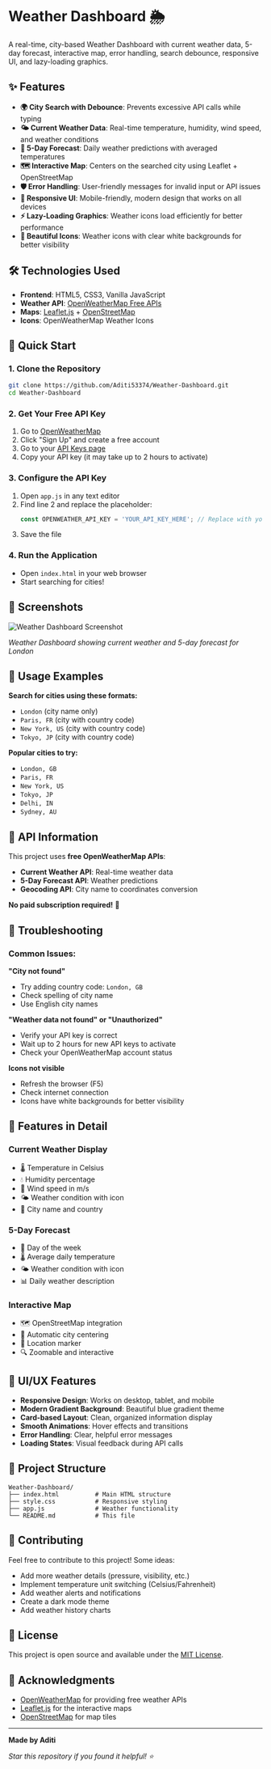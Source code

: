 # Weather Dashboard 🌦️

A real-time, city-based Weather Dashboard with current weather data, 5-day forecast, interactive map, error handling, search debounce, responsive UI, and lazy-loading graphics.

## ✨ Features
- **🌍 City Search with Debounce**: Prevents excessive API calls while typing
- **🌤️ Current Weather Data**: Real-time temperature, humidity, wind speed, and weather conditions
- **📅 5-Day Forecast**: Daily weather predictions with averaged temperatures
- **🗺️ Interactive Map**: Centers on the searched city using Leaflet + OpenStreetMap
- **🛡️ Error Handling**: User-friendly messages for invalid input or API issues
- **📱 Responsive UI**: Mobile-friendly, modern design that works on all devices
- **⚡ Lazy-Loading Graphics**: Weather icons load efficiently for better performance
- **🎨 Beautiful Icons**: Weather icons with clear white backgrounds for better visibility

## 🛠️ Technologies Used
- **Frontend**: HTML5, CSS3, Vanilla JavaScript
- **Weather API**: [OpenWeatherMap Free APIs](https://openweathermap.org/api)
- **Maps**: [Leaflet.js](https://leafletjs.com/) + [OpenStreetMap](https://www.openstreetmap.org/)
- **Icons**: OpenWeatherMap Weather Icons

## 🚀 Quick Start

### 1. **Clone the Repository**
```bash
git clone https://github.com/Aditi53374/Weather-Dashboard.git
cd Weather-Dashboard
```

### 2. **Get Your Free API Key**
1. Go to [OpenWeatherMap](https://openweathermap.org/api)
2. Click "Sign Up" and create a free account
3. Go to your [API Keys page](https://home.openweathermap.org/api_keys)
4. Copy your API key (it may take up to 2 hours to activate)

### 3. **Configure the API Key**
1. Open `app.js` in any text editor
2. Find line 2 and replace the placeholder:
   ```javascript
   const OPENWEATHER_API_KEY = 'YOUR_API_KEY_HERE'; // Replace with your actual API key
   ```
3. Save the file

### 4. **Run the Application**
- Open `index.html` in your web browser
- Start searching for cities!

## 📸 Screenshots

![Weather Dashboard Screenshot](Screenshot.png)

*Weather Dashboard showing current weather and 5-day forecast for London*

## 📖 Usage Examples

**Search for cities using these formats:**
- `London` (city name only)
- `Paris, FR` (city with country code)
- `New York, US` (city with country code)
- `Tokyo, JP` (city with country code)

**Popular cities to try:**
- `London, GB`
- `Paris, FR`
- `New York, US`
- `Tokyo, JP`
- `Delhi, IN`
- `Sydney, AU`

## 🔧 API Information

This project uses **free OpenWeatherMap APIs**:
- **Current Weather API**: Real-time weather data
- **5-Day Forecast API**: Weather predictions
- **Geocoding API**: City name to coordinates conversion

**No paid subscription required!** 🎉

## 🐛 Troubleshooting

### Common Issues:

**"City not found"**
- Try adding country code: `London, GB`
- Check spelling of city name
- Use English city names

**"Weather data not found" or "Unauthorized"**
- Verify your API key is correct
- Wait up to 2 hours for new API keys to activate
- Check your OpenWeatherMap account status

**Icons not visible**
- Refresh the browser (F5)
- Check internet connection
- Icons have white backgrounds for better visibility

## 📱 Features in Detail

### Current Weather Display
- 🌡️ Temperature in Celsius
- 💧 Humidity percentage
- 💨 Wind speed in m/s
- 🌤️ Weather condition with icon
- 📍 City name and country

### 5-Day Forecast
- 📅 Day of the week
- 🌡️ Average daily temperature
- 🌤️ Weather condition with icon
- 📊 Daily weather description

### Interactive Map
- 🗺️ OpenStreetMap integration
- 📍 Automatic city centering
- 🎯 Location marker
- 🔍 Zoomable and interactive

## 🎨 UI/UX Features

- **Responsive Design**: Works on desktop, tablet, and mobile
- **Modern Gradient Background**: Beautiful blue gradient theme
- **Card-based Layout**: Clean, organized information display
- **Smooth Animations**: Hover effects and transitions
- **Error Handling**: Clear, helpful error messages
- **Loading States**: Visual feedback during API calls

## 📄 Project Structure
```
Weather-Dashboard/
├── index.html          # Main HTML structure
├── style.css           # Responsive styling
├── app.js              # Weather functionality
└── README.md           # This file
```

## 🤝 Contributing

Feel free to contribute to this project! Some ideas:
- Add more weather details (pressure, visibility, etc.)
- Implement temperature unit switching (Celsius/Fahrenheit)
- Add weather alerts and notifications
- Create a dark mode theme
- Add weather history charts

## 📄 License

This project is open source and available under the [MIT License](LICENSE).

## 🙏 Acknowledgments

- [OpenWeatherMap](https://openweathermap.org/) for providing free weather APIs
- [Leaflet.js](https://leafletjs.com/) for the interactive maps
- [OpenStreetMap](https://www.openstreetmap.org/) for map tiles

---

**Made by Aditi**

*Star this repository if you found it helpful! ⭐* 
